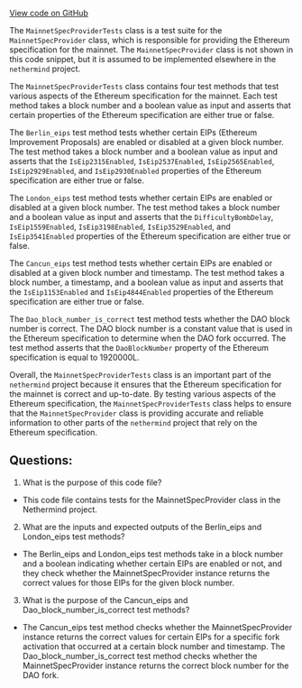 [View code on GitHub](https://github.com/nethermindeth/nethermind/Nethermind.Specs.Test/MainnetSpecProviderTests.cs)

The `MainnetSpecProviderTests` class is a test suite for the `MainnetSpecProvider` class, which is responsible for providing the Ethereum specification for the mainnet. The `MainnetSpecProvider` class is not shown in this code snippet, but it is assumed to be implemented elsewhere in the `nethermind` project.

The `MainnetSpecProviderTests` class contains four test methods that test various aspects of the Ethereum specification for the mainnet. Each test method takes a block number and a boolean value as input and asserts that certain properties of the Ethereum specification are either true or false.

The `Berlin_eips` test method tests whether certain EIPs (Ethereum Improvement Proposals) are enabled or disabled at a given block number. The test method takes a block number and a boolean value as input and asserts that the `IsEip2315Enabled`, `IsEip2537Enabled`, `IsEip2565Enabled`, `IsEip2929Enabled`, and `IsEip2930Enabled` properties of the Ethereum specification are either true or false.

The `London_eips` test method tests whether certain EIPs are enabled or disabled at a given block number. The test method takes a block number and a boolean value as input and asserts that the `DifficultyBombDelay`, `IsEip1559Enabled`, `IsEip3198Enabled`, `IsEip3529Enabled`, and `IsEip3541Enabled` properties of the Ethereum specification are either true or false.

The `Cancun_eips` test method tests whether certain EIPs are enabled or disabled at a given block number and timestamp. The test method takes a block number, a timestamp, and a boolean value as input and asserts that the `IsEip1153Enabled` and `IsEip4844Enabled` properties of the Ethereum specification are either true or false.

The `Dao_block_number_is_correct` test method tests whether the DAO block number is correct. The DAO block number is a constant value that is used in the Ethereum specification to determine when the DAO fork occurred. The test method asserts that the `DaoBlockNumber` property of the Ethereum specification is equal to 1920000L.

Overall, the `MainnetSpecProviderTests` class is an important part of the `nethermind` project because it ensures that the Ethereum specification for the mainnet is correct and up-to-date. By testing various aspects of the Ethereum specification, the `MainnetSpecProviderTests` class helps to ensure that the `MainnetSpecProvider` class is providing accurate and reliable information to other parts of the `nethermind` project that rely on the Ethereum specification.
## Questions: 
 1. What is the purpose of this code file?
- This code file contains tests for the MainnetSpecProvider class in the Nethermind project.

2. What are the inputs and expected outputs of the Berlin_eips and London_eips test methods?
- The Berlin_eips and London_eips test methods take in a block number and a boolean indicating whether certain EIPs are enabled or not, and they check whether the MainnetSpecProvider instance returns the correct values for those EIPs for the given block number.

3. What is the purpose of the Cancun_eips and Dao_block_number_is_correct test methods?
- The Cancun_eips test method checks whether the MainnetSpecProvider instance returns the correct values for certain EIPs for a specific fork activation that occurred at a certain block number and timestamp. The Dao_block_number_is_correct test method checks whether the MainnetSpecProvider instance returns the correct block number for the DAO fork.